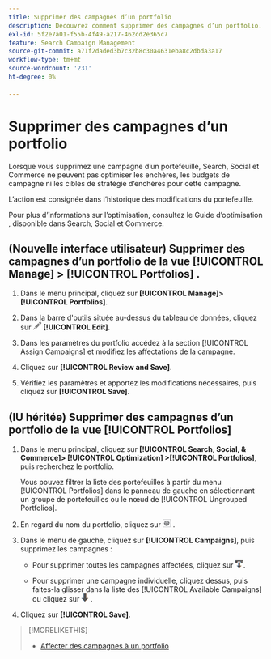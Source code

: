 ```yaml
---
title: Supprimer des campagnes d’un portfolio
description: Découvrez comment supprimer des campagnes d’un portfolio.
exl-id: 5f2e7a01-f55b-4f49-a217-462cd2e365c7
feature: Search Campaign Management
source-git-commit: a71f2daded3b7c32b8c30a4631eba8c2dbda3a17
workflow-type: tm+mt
source-wordcount: '231'
ht-degree: 0%

---
```


# Supprimer des campagnes d’un portfolio

Lorsque vous supprimez une campagne d’un portefeuille, Search, Social et Commerce ne peuvent pas optimiser les enchères, les budgets de campagne ni les cibles de stratégie d’enchères pour cette campagne.

L’action est consignée dans l’historique des modifications du portefeuille.

Pour plus d’informations sur l’optimisation, consultez le Guide d’optimisation , disponible dans Search, Social et Commerce.

## (Nouvelle interface utilisateur) Supprimer des campagnes d’un portfolio de la vue [!UICONTROL Manage] > [!UICONTROL Portfolios] .

1. Dans le menu principal, cliquez sur **[!UICONTROL Manage]>[!UICONTROL Portfolios]**.

1. Dans la barre d&#39;outils située au-dessus du tableau de données, cliquez sur ![Modifier](/help/search-social-commerce/assets/edit.png "Modifier") **[!UICONTROL Edit]**.

1. Dans les paramètres du portfolio<!--[portfolio settings](/help/search-social-commerce/beta-ui/manage/portfolios/portfolio-settings.md)--> accédez à la section [!UICONTROL Assign Campaigns] et modifiez les affectations de la campagne.

1. Cliquez sur **[!UICONTROL Review and Save]**.

1. Vérifiez les paramètres et apportez les modifications nécessaires, puis cliquez sur **[!UICONTROL Save]**.

## (IU héritée) Supprimer des campagnes d’un portfolio de la vue [!UICONTROL Portfolios]

1. Dans le menu principal, cliquez sur **[!UICONTROL Search, Social, & Commerce]> [!UICONTROL Optimization] >[!UICONTROL Portfolios]**, puis recherchez le portfolio.

   Vous pouvez filtrer la liste des portefeuilles à partir du menu [!UICONTROL Portfolios] dans le panneau de gauche en sélectionnant un groupe de portefeuilles ou le nœud de [!UICONTROL Ungrouped Portfolios].

1. En regard du nom du portfolio, cliquez sur ![Bouton Afficher/modifier les paramètres](/help/search-social-commerce/assets/settings.png "Bouton Afficher/modifier les paramètres") .

1. Dans le menu de gauche, cliquez sur **[!UICONTROL Campaigns]**, puis supprimez les campagnes :

   * Pour supprimer toutes les campagnes affectées, cliquez sur ![Supprimer toutes les campagnes du portfolio](/help/search-social-commerce/assets/arrow-remove-all.png "Supprimer toutes les campagnes du portfolio").

   * Pour supprimer une campagne individuelle, cliquez dessus, puis faites-la glisser dans la liste des [!UICONTROL Available Campaigns] ou cliquez sur ![Supprimer la campagne du portfolio](/help/search-social-commerce/assets/arrow-remove.png "Supprimer la campagne du portfolio") .

1. Cliquez sur **[!UICONTROL Save]**.

>[!MORELIKETHIS]
>
>* [Affecter des campagnes à un portfolio](/help/search-social-commerce/campaign-management/campaign-assign-to-portfolio.md)

